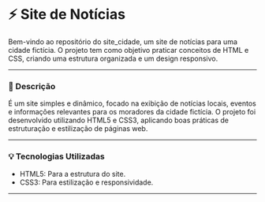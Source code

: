 <h1>⚡ Site de Notícias</h1>

Bem-vindo ao repositório do site_cidade, um site de notícias para uma cidade fictícia. O projeto tem como objetivo praticar conceitos de HTML e CSS, criando uma estrutura organizada e um design responsivo.<hr>

<h3>📝 Descrição</h3>

<p>É um site simples e dinâmico, focado na exibição de notícias locais, eventos e informações relevantes para os moradores da cidade fictícia. 
  O projeto foi desenvolvido utilizando HTML5 e CSS3, aplicando boas práticas de estruturação e estilização de páginas web.</p> <hr>

<h3>💡 Tecnologias Utilizadas</h3>
<ul>
  <li>HTML5: Para a estrutura do site.</li>
  <li>CSS3: Para estilização e responsividade.</li>
</ul> <hr>



